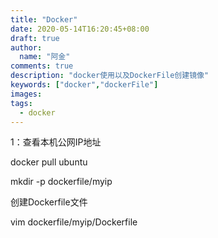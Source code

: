 ```yaml
---
title: "Docker"
date: 2020-05-14T16:20:45+08:00
draft: true
author:
  name: "阿金"
comments: true
description: "docker使用以及DockerFile创建镜像"
keywords: ["docker","dockerFile"]
images:
tags:
  - docker
---
```


1：查看本机公网IP地址

docker pull ubuntu

mkdir -p dockerfile/myip

创建Dockerfile文件

vim dockerfile/myip/Dockerfile